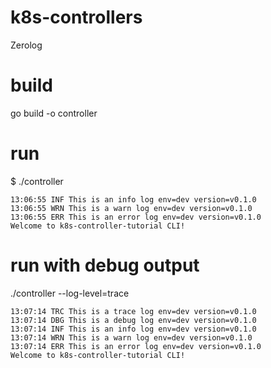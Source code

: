 # k8s-controllers
Zerolog

# build
go build -o controller

# run
$ ./controller 
```
13:06:55 INF This is an info log env=dev version=v0.1.0
13:06:55 WRN This is a warn log env=dev version=v0.1.0
13:06:55 ERR This is an error log env=dev version=v0.1.0
Welcome to k8s-controller-tutorial CLI!
```

# run with debug output
./controller --log-level=trace
``` 
13:07:14 TRC This is a trace log env=dev version=v0.1.0
13:07:14 DBG This is a debug log env=dev version=v0.1.0
13:07:14 INF This is an info log env=dev version=v0.1.0
13:07:14 WRN This is a warn log env=dev version=v0.1.0
13:07:14 ERR This is an error log env=dev version=v0.1.0
Welcome to k8s-controller-tutorial CLI!
```
